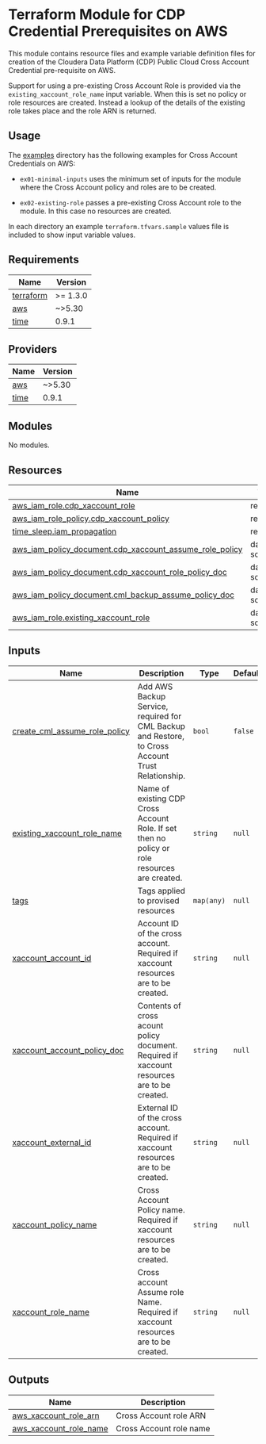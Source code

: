 <!-- BEGIN_TF_DOCS -->
# Terraform Module for CDP Credential Prerequisites on AWS

This module contains resource files and example variable definition files for creation of the Cloudera Data Platform (CDP) Public Cloud Cross Account Credential pre-requisite on AWS.

Support for using a pre-existing Cross Account Role is provided via the `existing_xaccount_role_name` input variable. When this is set no policy or role resources are created. Instead a lookup of the details of the existing role takes place and the role ARN is returned.

## Usage

The [examples](./examples) directory has the following examples for Cross Account Credentials on AWS:

* `ex01-minimal-inputs` uses the minimum set of inputs for the module where the Cross Account policy and roles are to be created.

* `ex02-existing-role` passes a pre-existing Cross Account role to the module. In this case no resources are created.

In each directory an example `terraform.tfvars.sample` values file is included to show input variable values.

## Requirements

| Name | Version |
|------|---------|
| <a name="requirement_terraform"></a> [terraform](#requirement\_terraform) | >= 1.3.0 |
| <a name="requirement_aws"></a> [aws](#requirement\_aws) | ~>5.30 |
| <a name="requirement_time"></a> [time](#requirement\_time) | 0.9.1 |

## Providers

| Name | Version |
|------|---------|
| <a name="provider_aws"></a> [aws](#provider\_aws) | ~>5.30 |
| <a name="provider_time"></a> [time](#provider\_time) | 0.9.1 |

## Modules

No modules.

## Resources

| Name | Type |
|------|------|
| [aws_iam_role.cdp_xaccount_role](https://registry.terraform.io/providers/hashicorp/aws/latest/docs/resources/iam_role) | resource |
| [aws_iam_role_policy.cdp_xaccount_policy](https://registry.terraform.io/providers/hashicorp/aws/latest/docs/resources/iam_role_policy) | resource |
| [time_sleep.iam_propagation](https://registry.terraform.io/providers/hashicorp/time/0.9.1/docs/resources/sleep) | resource |
| [aws_iam_policy_document.cdp_xaccount_assume_role_policy](https://registry.terraform.io/providers/hashicorp/aws/latest/docs/data-sources/iam_policy_document) | data source |
| [aws_iam_policy_document.cdp_xaccount_role_policy_doc](https://registry.terraform.io/providers/hashicorp/aws/latest/docs/data-sources/iam_policy_document) | data source |
| [aws_iam_policy_document.cml_backup_assume_policy_doc](https://registry.terraform.io/providers/hashicorp/aws/latest/docs/data-sources/iam_policy_document) | data source |
| [aws_iam_role.existing_xaccount_role](https://registry.terraform.io/providers/hashicorp/aws/latest/docs/data-sources/iam_role) | data source |

## Inputs

| Name | Description | Type | Default | Required |
|------|-------------|------|---------|:--------:|
| <a name="input_create_cml_assume_role_policy"></a> [create\_cml\_assume\_role\_policy](#input\_create\_cml\_assume\_role\_policy) | Add AWS Backup Service, required for CML Backup and Restore, to Cross Account Trust Relationship. | `bool` | `false` | no |
| <a name="input_existing_xaccount_role_name"></a> [existing\_xaccount\_role\_name](#input\_existing\_xaccount\_role\_name) | Name of existing CDP Cross Account Role. If set then no policy or role resources are created. | `string` | `null` | no |
| <a name="input_tags"></a> [tags](#input\_tags) | Tags applied to provised resources | `map(any)` | `null` | no |
| <a name="input_xaccount_account_id"></a> [xaccount\_account\_id](#input\_xaccount\_account\_id) | Account ID of the cross account. Required if xaccount resources are to be created. | `string` | `null` | no |
| <a name="input_xaccount_account_policy_doc"></a> [xaccount\_account\_policy\_doc](#input\_xaccount\_account\_policy\_doc) | Contents of cross acount policy document. Required if xaccount resources are to be created. | `string` | `null` | no |
| <a name="input_xaccount_external_id"></a> [xaccount\_external\_id](#input\_xaccount\_external\_id) | External ID of the cross account. Required if xaccount resources are to be created. | `string` | `null` | no |
| <a name="input_xaccount_policy_name"></a> [xaccount\_policy\_name](#input\_xaccount\_policy\_name) | Cross Account Policy name. Required if xaccount resources are to be created. | `string` | `null` | no |
| <a name="input_xaccount_role_name"></a> [xaccount\_role\_name](#input\_xaccount\_role\_name) | Cross account Assume role Name. Required if xaccount resources are to be created. | `string` | `null` | no |

## Outputs

| Name | Description |
|------|-------------|
| <a name="output_aws_xaccount_role_arn"></a> [aws\_xaccount\_role\_arn](#output\_aws\_xaccount\_role\_arn) | Cross Account role ARN |
| <a name="output_aws_xaccount_role_name"></a> [aws\_xaccount\_role\_name](#output\_aws\_xaccount\_role\_name) | Cross Account role name |
<!-- END_TF_DOCS -->